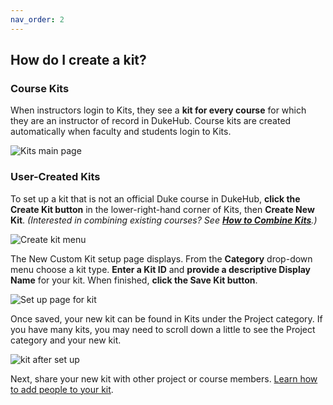 ```yaml
---
nav_order: 2
---
```


## How do I create a kit?

### Course Kits

When instructors login to Kits, they see a **kit for every course** for which they are an instructor of record in DukeHub.  Course kits are created automatically when faculty and students login to Kits.

![Kits main page](images/image_3.png)

### User-Created Kits

To set up a kit that is not an official Duke course in DukeHub, **click the Create Kit button** in the lower-right-hand corner of Kits, then **Create New Kit**. *(Interested in combining existing courses? See [**How to Combine Kits**](/how-do-i-combine-kits-for-my-multi-section-course.md).)*

![Create kit menu](images/image_4.png)

The New Custom Kit setup page displays.  From the **Category** drop-down menu choose a kit type. **Enter a Kit ID** and **provide a descriptive Display Name** for your kit.  When finished, **click the Save Kit button**.

![Set up page for kit](images/image_5.png)

Once saved, your new kit can be found in Kits under the Project category.  If you have many kits, you may need to scroll down a little to see the Project category and your new kit.

![kit after set up](images/image_6.png)

Next, share your new kit with other project or course members.  [Learn how to add people to your kit](/how-do-i-add-people-to-my-kit.md).

